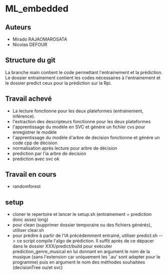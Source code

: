 # ML_embedded

## Auteurs
- Mirado RAJAOMAROSATA
- Nicolas DEFOUR

## Structure du git
La branche main contient le code permettant l'entrainement et la prédiction. Le dossier entrainement contient les codes nécessaires à l'entrainement et le dossier predict ceux pour la prédiction sur la Rpi.

## Travail achevé
- La lecture fonctionne pour les deux plateformes (entrainement, inférence).
- l'extraction des descripteurs fonctionne pour les deux plateformes
- l'apprentissage du modèle en SVC et génére un fichier cvs pour enregistrer le modèle
- l'apprentissage du modèle d'arbre de decision fonctionne et génére un code cpp de décision
- normalisation après lecture pour arbre de décision
- prediction par l'ia arbre de decision
- prediction avec svc ok

## Travail en cours
- randomforest

## setup
 - cloner le repertoire et lancer le setup.sh (entrainement + prediction donc assez long)
 - pour clean (supprimer dossier temporaire ou des fichiers générés), utiliser clear.sh
 - pour prédire à partir de l'IA précédemment entrainé, utiliser predict.sh --> ce script compile l'algo de prédiction. Il suffit après de ce dépacer dans le dossier XXX/predict/build pour exécuter prediction_genre_musical en lui donnant en argument le nom de la musique (sans l'extension car uniquement les '.au' sont adapter pour le programme) puis en argument le nom des méthodes souhaitées (decisionTree ou/et svc)